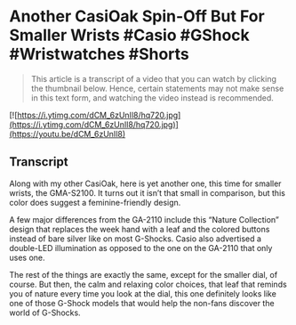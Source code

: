 # Another CasiOak Spin-Off But For Smaller Wrists #Casio #GShock #Wristwatches #Shorts

> This article is a transcript of a video that you can watch by clicking the thumbnail below. Hence, certain statements may not make sense in this text form, and watching the video instead is recommended.

[![https://i.ytimg.com/dCM_6zUnIl8/hq720.jpg](https://i.ytimg.com/dCM_6zUnIl8/hq720.jpg)](https://youtu.be/dCM_6zUnIl8)

## Transcript

Along with my other CasiOak, here is yet another one, this time for smaller wrists, the GMA-S2100. It turns out it isn’t that small in comparison, but this color does suggest a feminine-friendly design.

A few major differences from the GA-2110 include this “Nature Collection” design that replaces the week hand with a leaf and the colored buttons instead of bare silver like on most G-Shocks. Casio also advertised a double-LED illumination as opposed to the one on the GA-2110 that only uses one.

The rest of the things are exactly the same, except for the smaller dial, of course. But then, the calm and relaxing color choices, that leaf that reminds you of nature every time you look at the dial, this one definitely looks like one of those G-Shock models that would help the non-fans discover the world of G-Shocks.
